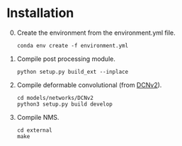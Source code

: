 # Installation

0. Create the environment from the environment.yml file.

    ~~~
    conda env create -f environment.yml
    ~~~    
1. Compile post processing module.

    ~~~
    python setup.py build_ext --inplace
    ~~~
2. Compile deformable convolutional (from [DCNv2](https://github.com/jinfagang/DCNv2_latest)).

    ~~~
    cd models/networks/DCNv2
    python3 setup.py build develop
    ~~~
3. Compile NMS.

    ~~~
    cd external
    make
    ~~~
